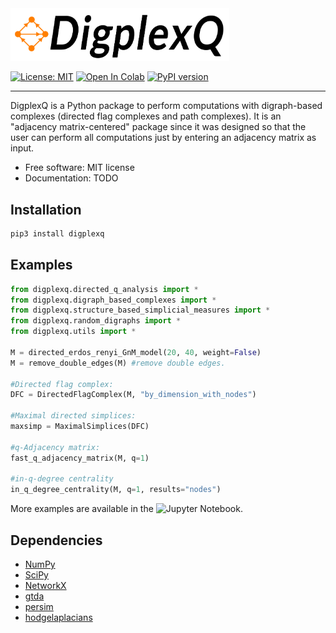 
<img src="digplexq-logo.png" alt="drawing" width="350"/>

[![License: MIT](https://img.shields.io/badge/License-MIT-yellow.svg)](https://opensource.org/licenses/MIT)
[![Open In Colab](https://colab.research.google.com/assets/colab-badge.svg)]()
[![PyPI version](https://img.shields.io/pypi/v/digplexq)](https://pypi.org/project/digplexq/)

------
DigplexQ is a Python package to perform computations with digraph-based complexes (directed flag complexes and path complexes). It is an "adjacency matrix-centered" package since it was designed so that 
the user can perform all computations just by entering an adjacency matrix as input.

* Free software: MIT license
* Documentation: TODO

Installation
--------

```bash
pip3 install digplexq
```

Examples
--------

```python
from digplexq.directed_q_analysis import *
from digplexq.digraph_based_complexes import *
from digplexq.structure_based_simplicial_measures import *
from digplexq.random_digraphs import *
from digplexq.utils import *

M = directed_erdos_renyi_GnM_model(20, 40, weight=False)
M = remove_double_edges(M) #remove double edges.

#Directed flag complex:
DFC = DirectedFlagComplex(M, "by_dimension_with_nodes")

#Maximal directed simplices:
maxsimp = MaximalSimplices(DFC)

#q-Adjacency matrix:
fast_q_adjacency_matrix(M, q=1)

#in-q-degree centrality
in_q_degree_centrality(M, q=1, results="nodes")
```

More examples are available in the ![Jupyter Notebook](https://github.com/heitorbaldo/DigplexQ/blob/main/Tutorial_DigplexQ.ipynb).

Dependencies
--------

* [NumPy](https://github.com/numpy/numpy)
* [SciPy](https://scipy.org/)
* [NetworkX](https://github.com/networkx/networkx)
* [gtda](https://giotto-ai.github.io/gtda-docs/0.5.1/library.html)
* [persim](https://persim.scikit-tda.org/en/latest/)
* [hodgelaplacians](https://github.com/tsitsvero/hodgelaplacians)


